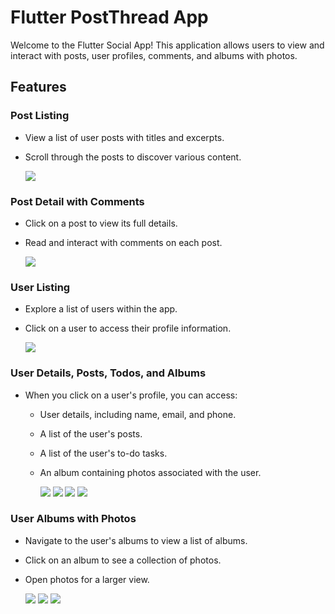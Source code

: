 # Flutter PostThread App

Welcome to the Flutter Social App! This application allows users to view and interact with posts, user profiles, comments, and albums with photos. 

## Features

### Post Listing

- View a list of user posts with titles and excerpts.
- Scroll through the posts to discover various content.

    ![](screenshots/home_screen.png)

### Post Detail with Comments

- Click on a post to view its full details.
- Read and interact with comments on each post.
   
    ![](screenshots/post_detail.png) 

### User Listing

- Explore a list of users within the app.
- Click on a user to access their profile information.
   
    ![](screenshots/user_list.png) 

### User Details, Posts, Todos, and Albums

- When you click on a user's profile, you can access:
  - User details, including name, email, and phone.
  - A list of the user's posts.
  - A list of the user's to-do tasks.
  - An album containing photos associated with the user.

    ![](screenshots/user_detail.png)   ![](screenshots/user_post.png)  ![](screenshots/user_todo.png) ![](screenshots/user_albums.png) 

   
### User Albums with Photos

- Navigate to the user's albums to view a list of albums.
- Click on an album to see a collection of photos.
- Open photos for a larger view.

    ![](screenshots/user_albums.png) ![](screenshots/user_photos.png) ![](screenshots/photo_detail.png) 

    

    
